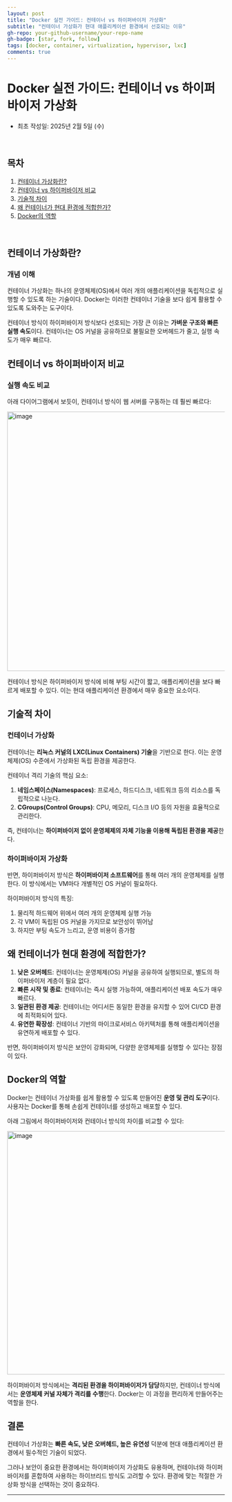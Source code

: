 ```yaml
---
layout: post
title: "Docker 실전 가이드: 컨테이너 vs 하이퍼바이저 가상화"
subtitle: "컨테이너 가상화가 현대 애플리케이션 환경에서 선호되는 이유"
gh-repo: your-github-username/your-repo-name
gh-badge: [star, fork, follow]
tags: [docker, container, virtualization, hypervisor, lxc]
comments: true
---
```


# Docker 실전 가이드: 컨테이너 vs 하이퍼바이저 가상화
- 최초 작성일: 2025년 2월 5일 (수)

<br>

## 목차
1. [컨테이너 가상화란?](#컨테이너-가상화란)
2. [컨테이너 vs 하이퍼바이저 비교](#컨테이너-vs-하이퍼바이저-비교)
3. [기술적 차이](#기술적-차이)
4. [왜 컨테이너가 현대 환경에 적합한가?](#왜-컨테이너가-현대-환경에-적합한가)
5. [Docker의 역할](#docker의-역할)

<br>

## 컨테이너 가상화란?

### 개념 이해
컨테이너 가상화는 하나의 운영체제(OS)에서 여러 개의 애플리케이션을 독립적으로 실행할 수 있도록 하는 기술이다. Docker는 이러한 컨테이너 기술을 보다 쉽게 활용할 수 있도록 도와주는 도구이다.

컨테이너 방식이 하이퍼바이저 방식보다 선호되는 가장 큰 이유는 **가벼운 구조와 빠른 실행 속도**이다. 컨테이너는 OS 커널을 공유하므로 불필요한 오버헤드가 줄고, 실행 속도가 매우 빠르다.

## 컨테이너 vs 하이퍼바이저 비교

### 실행 속도 비교
아래 다이어그램에서 보듯이, 컨테이너 방식이 웹 서버를 구동하는 데 훨씬 빠르다:

<img width="601" alt="image" src="https://github.com/user-attachments/assets/a2f172b0-bc07-4887-bdd9-70b5cfb27040" />

컨테이너 방식은 하이퍼바이저 방식에 비해 부팅 시간이 짧고, 애플리케이션을 보다 빠르게 배포할 수 있다. 이는 현대 애플리케이션 환경에서 매우 중요한 요소이다.

## 기술적 차이

### 컨테이너 가상화
컨테이너는 **리눅스 커널의 LXC(Linux Containers) 기술**을 기반으로 한다. 이는 운영체제(OS) 수준에서 가상화된 독립 환경을 제공한다.

컨테이너 격리 기술의 핵심 요소:
1. **네임스페이스(Namespaces)**: 프로세스, 하드디스크, 네트워크 등의 리소스를 독립적으로 나눈다.
2. **CGroups(Control Groups)**: CPU, 메모리, 디스크 I/O 등의 자원을 효율적으로 관리한다.

즉, 컨테이너는 **하이퍼바이저 없이 운영체제의 자체 기능을 이용해 독립된 환경을 제공**한다.

### 하이퍼바이저 가상화
반면, 하이퍼바이저 방식은 **하이퍼바이저 소프트웨어**를 통해 여러 개의 운영체제를 실행한다. 이 방식에서는 VM마다 개별적인 OS 커널이 필요하다. 

하이퍼바이저 방식의 특징:
1. 물리적 하드웨어 위에서 여러 개의 운영체제 실행 가능
2. 각 VM이 독립된 OS 커널을 가지므로 보안성이 뛰어남
3. 하지만 부팅 속도가 느리고, 운영 비용이 증가함

## 왜 컨테이너가 현대 환경에 적합한가?

1. **낮은 오버헤드**: 컨테이너는 운영체제(OS) 커널을 공유하여 실행되므로, 별도의 하이퍼바이저 계층이 필요 없다.
2. **빠른 시작 및 종료**: 컨테이너는 즉시 실행 가능하여, 애플리케이션 배포 속도가 매우 빠르다.
3. **일관된 환경 제공**: 컨테이너는 어디서든 동일한 환경을 유지할 수 있어 CI/CD 환경에 최적화되어 있다.
4. **유연한 확장성**: 컨테이너 기반의 마이크로서비스 아키텍처를 통해 애플리케이션을 유연하게 배포할 수 있다.

반면, 하이퍼바이저 방식은 보안이 강화되며, 다양한 운영체제를 실행할 수 있다는 장점이 있다.

## Docker의 역할

Docker는 컨테이너 가상화를 쉽게 활용할 수 있도록 만들어진 **운영 및 관리 도구**이다. 사용자는 Docker를 통해 손쉽게 컨테이너를 생성하고 배포할 수 있다.

아래 그림에서 하이퍼바이저와 컨테이너 방식의 차이를 비교할 수 있다:

<img width="564" alt="image" src="https://github.com/user-attachments/assets/b653a71c-be12-4301-9772-0d1cbfc37ede" />

하이퍼바이저 방식에서는 **격리된 환경을 하이퍼바이저가 담당**하지만, 컨테이너 방식에서는 **운영체제 커널 자체가 격리를 수행**한다. Docker는 이 과정을 편리하게 만들어주는 역할을 한다.

## 결론
컨테이너 가상화는 **빠른 속도, 낮은 오버헤드, 높은 유연성** 덕분에 현대 애플리케이션 환경에서 필수적인 기술이 되었다. 

그러나 보안이 중요한 환경에서는 하이퍼바이저 가상화도 유용하며, 컨테이너와 하이퍼바이저를 혼합하여 사용하는 하이브리드 방식도 고려할 수 있다. 환경에 맞는 적절한 가상화 방식을 선택하는 것이 중요하다.

---

